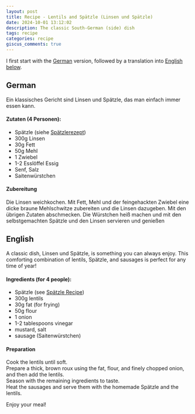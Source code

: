 ```yaml
---
layout: post
title: Recipe - Lentils and Spätzle (Linsen und Spätzle)
date: 2024-10-01 13:12:02
description: The classic South-German (side) dish
tags: recipe
categories: recipe
giscus_comments: true
---
```


I first start with the [German](#German) version, followed by a translation into [English below](#English).

## German
Ein klassisches Gericht sind Linsen und Spätzle, das man einfach immer essen kann. 

#### Zutaten (4 Personen):
- Spätzle (siehe [Spätzlerezept](https://janke.im/blog/2024/Recipe-Spaetzle/))
- 300g Linsen
- 30g Fett
- 50g Mehl
- 1 Zwiebel
- 1-2 Esslöffel Essig
- Senf, Salz
- Saitenwürstchen

#### Zubereitung

Die Linsen weichkochen.
Mit Fett, Mehl und der feingehackten Zwiebel eine dicke braune Mehlschwitze zubereiten und die Linsen dazugeben.
Mit den übrigen Zutaten abschmecken.
Die Würstchen heiß machen und mit den selbstgemachten Spätzle und den Linsen servieren und genießen

## English

A classic dish, Linsen und Spätzle, is something you can always enjoy.
This comforting combination of lentils, Spätzle, and sausages is perfect for any time of year!

#### Ingredients (for 4 people):
- Spätzle (see [Spätzle Recipe](https://janke.im/blog/2024/Recipe-Spaetzle/))
- 300g lentils
- 30g fat (for frying)
- 50g flour
- 1 onion
- 1-2 tablespoons vinegar
- mustard, salt
- sausage (Saitenwürstchen)

#### Preparation

Cook the lentils until soft.  
Prepare a thick, brown roux using the fat, flour, and finely chopped onion, and then add the lentils.  
Season with the remaining ingredients to taste.  
Heat the sausages and serve them with the homemade Spätzle and the lentils.  

Enjoy your meal! 

